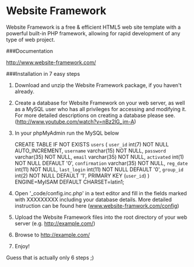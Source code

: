 Website Framework
==========

Website Framework is a free & efficient HTML5 web site template with a powerful built-in PHP framework, allowing for rapid development of any type of web project.


###Documentation

http://www.website-framework.com/



###Installation in 7 easy steps

1. Download and unzip the Website Framework package, if you haven't already.

2. Create a database for Website Framework on your web server, as well as a MySQL user who has all privileges for accessing and modifying it. For more detailed descriptions on creating a database please see. (http://www.youtube.com/watch?v=nBz2lG_jm-A)

3. In your phpMyAdmin run the MySQL below 


	CREATE TABLE IF NOT EXISTS `users` (
	`user_id` int(7) NOT NULL AUTO_INCREMENT,
	`username` varchar(15) NOT NULL,
	`password` varchar(35) NOT NULL,
	`email` varchar(35) NOT NULL,
	`activated` int(1) NOT NULL DEFAULT '0',
	`confirmation` varchar(35) NOT NULL,
	`reg_date` int(11) NOT NULL,
	`last_login` int(11) NOT NULL DEFAULT '0',
	`group_id` int(2) NOT NULL DEFAULT '1',
	PRIMARY KEY (`user_id`)
	) ENGINE=MyISAM  DEFAULT CHARSET=latin1;


4. Open '_code/config.inc.php' in a text editor and fill in the fields marked with XXXXXXXXX including your database details. More detailed instruction can be found here (www.website-framwork.com/config) 

5. Upload the Website Framework files into the root directory of your web server (e.g. http://example.com/)

6. Browse to http://example.com/

7. Enjoy!


Guess that is actually only 6 steps ;)